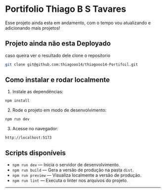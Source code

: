 # Portifolio Thiago B S Tavares

Esse projeto ainda esta em andamento, com o tempo vou atualizando e adicionando mais projetos!

## Projeto ainda não esta Deployado

caso queira ver o resultado dele clone o repositorio

```bash
git clone git@github.com:thiagooo14/thiagooo14-Portifoil.git
```

## Como instalar e rodar localmente

1. Instale as dependências:

```bash
npm install
```

2. Rode o projeto em modo de desenvolvimento:

```bash
npm run dev
```

3. Acesse no navegador:

```
http://localhost:5173
```

## Scripts disponíveis

- `npm run dev` — Inicia o servidor de desenvolvimento.
- `npm run build` — Gera a versão de produção na pasta `dist`.
- `npm run preview` — Visualiza localmente a versão de produção.
- `npm run lint` — Executa o linter nos arquivos do projeto.

---
